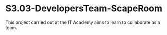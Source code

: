 # S3.03-DevelopersTeam-ScapeRoom
This project carried out at the IT Academy aims to learn to collaborate as a team.
